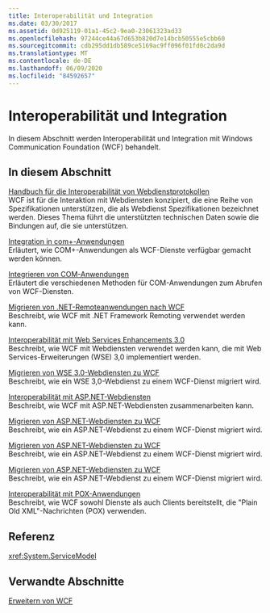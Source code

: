 ```yaml
---
title: Interoperabilität und Integration
ms.date: 03/30/2017
ms.assetid: 0d925119-01a1-45c2-9ea0-23061323ad33
ms.openlocfilehash: 97244ce44a67d653b820d7e14bcb50555e5cbb60
ms.sourcegitcommit: cdb295dd1db589ce5169ac9ff096f01fd0c2da9d
ms.translationtype: MT
ms.contentlocale: de-DE
ms.lasthandoff: 06/09/2020
ms.locfileid: "84592657"
---
```

# <a name="interoperability-and-integration"></a>Interoperabilität und Integration
In diesem Abschnitt werden Interoperabilität und Integration mit Windows Communication Foundation (WCF) behandelt.  
  
## <a name="in-this-section"></a>In diesem Abschnitt  
 [Handbuch für die Interoperabilität von Webdienstprotokollen](web-services-protocols-interoperability-guide.md)  
 WCF ist für die Interaktion mit Webdiensten konzipiert, die eine Reihe von Spezifikationen unterstützen, die als Webdienst Spezifikationen bezeichnet werden. Dieses Thema führt die unterstützten technischen Daten sowie die Bindungen auf, die sie unterstützen.  
  
 [Integration in com+-Anwendungen](integrating-with-com-plus-applications.md)  
 Erläutert, wie COM+-Anwendungen als WCF-Dienste verfügbar gemacht werden können.  
  
 [Integrieren von COM-Anwendungen](integrating-with-com-applications.md)  
 Erläutert die verschiedenen Methoden für COM-Anwendungen zum Abrufen von WCF-Diensten.  
  
 [Migrieren von .NET-Remoteanwendungen nach WCF](migrating-net-remoting-applications-to-wcf.md)  
 Beschreibt, wie WCF mit .NET Framework Remoting verwendet werden kann.  
  
 [Interoperabilität mit Web Services Enhancements 3.0](interoperability-with-web-services-enhancements-3-0.md)  
 Beschreibt, wie WCF mit Webdiensten verwendet werden kann, die mit Web Services-Erweiterungen (WSE) 3,0 implementiert werden.  
  
 [Migrieren von WSE 3.0-Webdiensten zu WCF](migrating-wse-3-0-web-services-to-wcf.md)  
 Beschreibt, wie ein WSE 3,0-Webdienst zu einem WCF-Dienst migriert wird.  
  
 [Interoperabilität mit ASP.NET-Webdiensten](interop-with-aspnet-web-services.md)  
 Beschreibt, wie WCF mit ASP.NET-Webdiensten zusammenarbeiten kann.  
  
 [Migrieren von ASP.NET-Webdiensten zu WCF](migrating-aspnet-web-services-to-wcf.md)  
 Beschreibt, wie ein ASP.NET-Webdienst zu einem WCF-Dienst migriert wird.  
  
 [Migrieren von ASP.NET-Webdiensten zu WCF](migrating-aspnet-web-services-to-wcf.md)  
 Beschreibt, wie ein ASP.NET-Webdienst zu einem WCF-Dienst migriert wird.  
  
 [Migrieren von ASP.NET-Webdiensten zu WCF](migrating-aspnet-web-services-to-wcf.md)  
 Beschreibt, wie ein ASP.NET-Webdienst zu einem WCF-Dienst migriert wird.  
  
 [Interoperabilität mit POX-Anwendungen](interoperability-with-pox-applications.md)  
 Beschreibt, wie WCF sowohl Dienste als auch Clients bereitstellt, die "Plain Old XML"-Nachrichten (POX) verwenden.  
  
## <a name="reference"></a>Referenz  
 <xref:System.ServiceModel>  
  
## <a name="related-sections"></a>Verwandte Abschnitte  
 [Erweitern von WCF](../extending/index.md)

